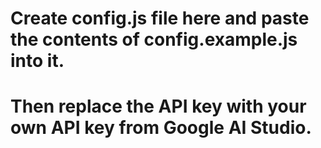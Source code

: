 # Create config.js file here and paste the contents of config.example.js into it.
# Then replace the API key with your own API key from Google AI Studio.
